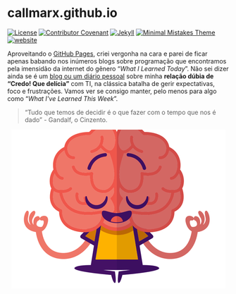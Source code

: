 # callmarx.github.io

[![License](https://img.shields.io/badge/license-MIT-lightgrey.svg)](/LICENSE)
[![Contributor Covenant](https://img.shields.io/badge/Contributor%20Covenant-2.0-4baaaa.svg)](/pages/code_of_conduct.md)
[![Jekyll](https://img.shields.io/badge/Jekyll-%3E%3D%204.1-blue.svg)](https://jekyllrb.com/)
[![Minimal Mistakes Theme](https://img.shields.io/badge/Minimal%20Mistakes%20Theme-%3E%3D%204.2-blue.svg)](https://github.com/mmistakes/minimal-mistakes)
[![website](https://img.shields.io/website?down_color=red&down_message=offline&up_color=green&up_message=online&url=https%3A%2F%2Fcallmarx.github.io)](https://callmarx.github.io)


Aproveitando o [GitHub Pages](https://pages.github.com/), criei vergonha na cara e parei de ficar
apenas babando nos inúmeros blogs sobre programação que encontramos pela imensidão da internet do
gênero “*What I Learned Today*”. Não sei dizer ainda se é um
[blog ou um diário pessoal](https://callmarx.github.io) sobre minha **relação dúbia de “Credo! Que
delícia”** com TI, na clássica batalha de gerir expectativas, foco e frustrações. Vamos ver se
consigo manter, pelo menos para algo como “*What I've Learned This Week*”.

> “Tudo que temos de decidir é o que fazer com o tempo que nos é dado” - Gandalf, o Cinzento.

<p align="center">
<img src="/assets/brain/meditation.webp">
</p>
